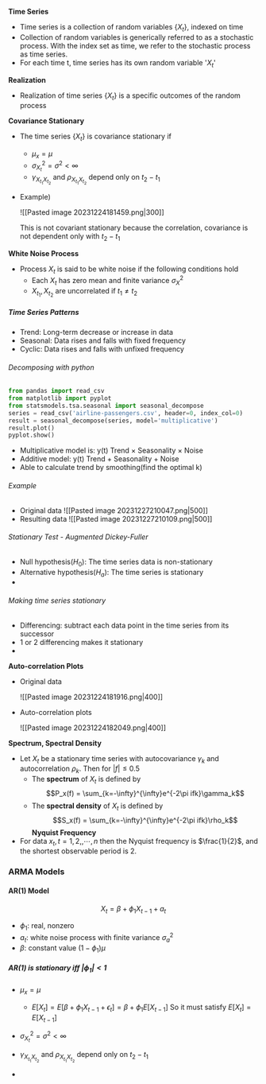 
__Time Series__
- Time series is a collection of random variables $\{ X_t \}$, indexed on time
- Collection of random variables is generically referred to as a stochastic process. With the index set as time, we refer to the stochastic process as time series.
- For each time t, time series has its own random variable '$X_t$'

__Realization__
- Realization of time series $\{ X_t \}$ is a specific outcomes of the random process

__Covariance Stationary__
- The time series $\{X_t \}$ is covariance stationary if
	- $\mu_x = \mu$
	- $\sigma_{X_t}^2 = \sigma^2 <\infty$
	- $\gamma_{X_{t_1}X_{t_2}}$ and $\rho_{X_{t_1}X_{t_2}}$  depend only on $t_2-t_1$
- Example)
  
  ![[Pasted image 20231224181459.png|300]]
  
  This is not covariant stationary because the correlation, covariance is not dependent only with $t_2-t_1$ 

__White Noise Process__
- Process $X_t$ is said to be white noise if the following conditions hold
	- Each $X_t$ has zero mean and finite variance $\sigma_X^2$
	- $X_{t_1}, X_{t_2}$ are uncorrelated if $t_1 \neq t_2$

##### Time Series Patterns
- Trend: Long-term decrease or increase in data
- Seasonal: Data rises and falls with fixed frequency
- Cyclic: Data rises and falls with unfixed frequency

###### Decomposing with python
```py
from pandas import read_csv
from matplotlib import pyplot
from statsmodels.tsa.seasonal import seasonal_decompose
series = read_csv('airline-passengers.csv', header=0, index_col=0)
result = seasonal_decompose(series, model='multiplicative')
result.plot()
pyplot.show()
```

- Multiplicative model is: y(t) Trend $\times$ Seasonality $\times$ Noise
- Additive model: y(t) Trend + Seasonality + Noise
- Able to calculate trend by smoothing(find the optimal k)
###### Example
 - Original data
   ![[Pasted image 20231227210047.png|500]]
- Resulting data
  ![[Pasted image 20231227210109.png|500]]
###### Stationary Test - Augmented Dickey-Fuller 
- Null hypothesis($H_0$): The time series data is non-stationary
- Alternative hypothesis($H_a$): The time series is stationary
- 

###### Making time series stationary
- Differencing: subtract each data point in the time series from its successor
- 1 or 2 differencing makes it stationary
- 


__Auto-correlation Plots__
- Original data
  
   ![[Pasted image 20231224181916.png|400]]
- Auto-correlation plots
  
  ![[Pasted image 20231224182049.png|400]]   

__Spectrum, Spectral Density__
- Let $X_t$ be a stationary time series with autocovariance $\gamma_k$ and autocorrelation $\rho_k$. Then for $|f| \leq 0.5$
	- The __spectrum__ of $X_t$ is defined by
	  $$P_x(f) = \sum_{k=-\infty}^{\infty}e^{-2\pi ifk}\gamma_k$$
	- The __spectral density__ of $X_t$ is defined by
	  $$S_x(f) = \sum_{k=-\infty}^{\infty}e^{-2\pi ifk}\rho_k$$
__Nyquist Frequency__
- For data $x_t, t=1,2,,\cdots,n$ then the Nyquist frequency is $\frac{1}{2}$, and the shortest observable period is 2.

### ARMA Models

#### AR(1) Model

$$X_t = \beta + \phi_1X_{t-1}+a_t$$
- $\phi_1$: real, nonzero
- $a_t$: white noise process with finite variance $\sigma_a^2$
- $\beta$: constant value $(1-\phi_1)\mu$

##### AR(1) is stationary iff $|\phi_1|<1$
- $\mu_x = \mu$
	- $E[X_t]=E[\beta+\phi_1X_{t-1}+\epsilon_t] = \beta + \phi_1E[X_{t-1}]$
	  So it must satisfy $E[X_t]=E[X_{t-1}]$ 
	   
- $\sigma_{X_t}^2 = \sigma^2 <\infty$
- $\gamma_{X_{t_1}X_{t_2}}$ and $\rho_{X_{t_1}X_{t_2}}$  depend only on $t_2-t_1$
- 